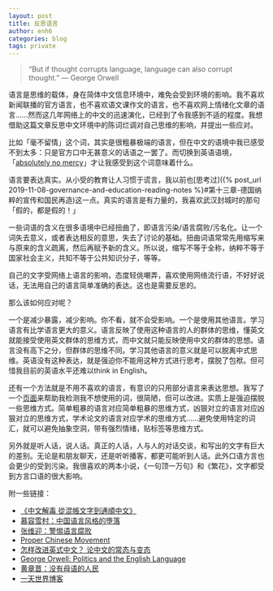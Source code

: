 ```yaml
---
layout: post
title: 反思语言
author: enh6
categories: blog
tags: private
---
```


> “But if thought corrupts language, language can also corrupt thought.”
> ― George Orwell

语言是思维的载体，身在简体中文信息环境中，难免会受到环境的影响。我不喜欢新闻联播的官方语言，也不喜欢语文课作文的语言，也不喜欢网上情绪化文章的语言......然而这几年网络上的中文的迅速演化，已经到了令我感到不适的程度。我想借助这篇文章反思中文环境中的陈词烂调对自己思维的影响，并提出一些应对。

比如「毫不留情」这个词，其实是很粗暴极端的语言，但在中文的语境中我已感受不到太多：只是官方口中无甚意义的话语之一罢了。而切换到英语语境，「[absolutely no mercy](https://www.nytimes.com/interactive/2019/11/16/world/asia/china-xinjiang-documents.html)」才让我感受到这个词意味着什么。

语言要表达真实。从小受的教育让人习惯于谎言，我以前也[思考过]({% post_url 2019-11-08-governance-and-education-reading-notes %}#第十三章-德国纳粹的宣传和国民再造)这一点。真实的语言是有力量的，我喜欢武汉封城时的那句「假的，都是假的！」

一些词语的含义在很多语境中已经扭曲了，即语言污染/语言腐败/污名化。让一个词失去意义，或者表达相反的意思，失去了讨论的基础。扭曲词语常常先用缩写来与原来的含义疏离，然后再赋予新的含义。所以说，缩写不等于全称，纳粹不等于国家社会主义，共知不等于公共知识分子，等等。

自己的文字受网络上语言的影响，态度轻佻嘲弄，喜欢使用网络流行语，不好好说话，无法用自己的语言简单准确的表达。这也是需要反思的。

那么该如何应对呢？

一个是减少暴露，减少影响。你不看，就不会受影响。一个是使用其他语言。学习语言有比学语言更大的意义。语言反映了使用这种语言的人的群体的思维，懂英文就能接受使用英文群体的思维方式，而中文就只能反映使用中文的群体的思想。语言没有高下之分，但群体的思维不同。学习其他语言的意义就是可以脱离中式思维。英语没有这种表达，就是强迫你不能用这种方式进行思考，摆脱了包袱。但可惜我目前的英语水平还难以think in English。

还有一个方法就是不用不喜欢的语言，有意识的只用部分语言来表达思想。我写了一个[页面](/newspeak/)来帮助我检测我不想使用的词，很简陋，但可以改进。实质上是强迫摆脱一些思维方式。简单粗暴的语言对应简单粗暴的思维方式，凶狠对立的语言对应凶狠对立的思维方式，学术论文的语言对应学术的思维方式......避免使用特定的词汇，就可以避免抽象空洞，带有强烈情绪，贴标签等思维方式。

另外就是听人话，说人话。真正的人话，人与人的对话交谈，和写出的文字有巨大的差别。无论是和朋友聊天，还是听听播客，都更可能听到人话。此外口语方言也会更少的受到污染。我很喜欢的两本小说，《一句顶一万句》和《繁花》，文字都受到方言口语的很大影响。

附一些链接：
- [《中文解毒 從混帳文字到通順中文》](https://book.douban.com/subject/3322406/)
- [慕容雪村：中国语言风格的堕落](https://cn.nytimes.com/opinion/20150528/c28murong/)
- [张维迎：警惕语言腐败](https://www.youtube.com/watch?v=G_eHivAe9jk)
- [Proper Chinese Movement](https://paulhan.co/journal/67c1hecc2gcqq1neuajgqe8dbscot4)
- [怎样改进英式中文？ 论中文的常态与变态](https://github.com/leancloud/open-old/blob/master/_app/_posts/note/2014-07-17-improve-chinese.md)
- [George Orwell: Politics and the English Language](https://www.orwell.ru/library/essays/politics/english/e_polit/)
- [黄章晋：没有母语的人民](https://chinadigitaltimes.net/chinese/178869.html)
- [一天世界博客](https://blog.yitianshijie.net/)
